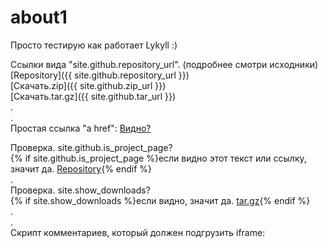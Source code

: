 # about1
Просто тестирую как работает Lykyll :)  
  
Ссылки вида "site.github.repository_url". (подробнее смотри исходники)
[Repository]({{ site.github.repository_url }})  
[Скачать.zip]({{ site.github.zip_url }})  
[Скачать.tar.gz]({{ site.github.tar_url }})  
.  
.  
Простая ссылка "a href": <a href="#">Видно?</a>  

Проверка. site.github.is_project_page?  
{% if site.github.is_project_page %}если видно этот текст или ссылку, значит да. <a href="{{ site.github.repository_url }}">Repository</a>{% endif %}  
.  
Проверка. site.show_downloads?  
{% if site.show_downloads %}если видно, значит да. <a href="{{ site.github.tar_url }}">tar.gz</a>{% endif %}  
.  
.  
Скрипт комментариев, который должен подгрузить iframe:  
<script async src="https://comments.app/js/widget.js?2" data-comments-app-website="zuRUPyyL" data-limit="5"></script>
